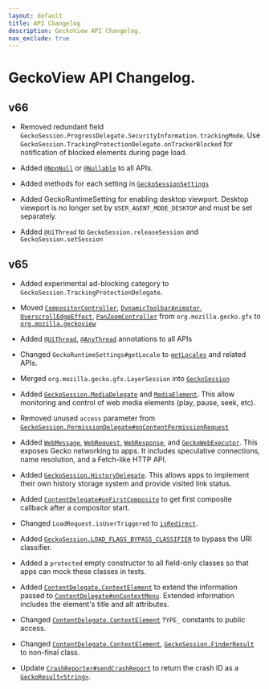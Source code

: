 ```yaml
---
layout: default
title: API Changelog
description: GeckoView API Changelog.
nav_exclude: true
---
```


<h1> GeckoView API Changelog. </h1>

## v66
- Removed redundant field `GeckoSession.ProgressDelegate.SecurityInformation.trackingMode`.
  Use `GeckoSession.TrackingProtectionDelegate.onTrackerBlocked` for
  notification of blocked elements during page load.

- Added [`@NonNull`][66.1] or [`@Nullable`][66.2] to all APIs.

[66.1]: https://developer.android.com/reference/android/support/annotation/NonNull
[66.2]: https://developer.android.com/reference/android/support/annotation/Nullable

- Added methods for each setting in [`GeckoSessionSettings`][66.3]

[66.3]: ../GeckoSessionSettings.html

- Added GeckoRuntimeSetting for enabling desktop viewport. Desktop viewport is
  no longer set by `USER_AGENT_MODE_DESKTOP` and must be set separately.

- Added `@UiThread` to `GeckoSession.releaseSession` and `GeckoSession.setSession`

## v65
- Added experimental ad-blocking category to `GeckoSession.TrackingProtectionDelegate`.

- Moved [`CompositorController`][65.1], [`DynamicToolbarAnimator`][65.2],
  [`OverscrollEdgeEffect`][65.3], [`PanZoomController`][65.4] from
  `org.mozilla.gecko.gfx` to [`org.mozilla.geckoview`][65.5]

[65.1]: ../CompositorController.html
[65.2]: ../DynamicToolbarAnimator.html
[65.3]: ../OverscrollEdgeEffect.html
[65.4]: ../PanZoomController.html
[65.5]: ../package-summary.html

- Added [`@UiThread`][65.6], [`@AnyThread`][65.7] annotations to all APIs

[65.6]: https://developer.android.com/reference/android/support/annotation/UiThread
[65.7]: https://developer.android.com/reference/android/support/annotation/AnyThread

- Changed `GeckoRuntimeSettings#getLocale` to [`getLocales`][65.8] and related
  APIs.

[65.8]: ../GeckoRuntimeSettings.html#getLocales--

- Merged `org.mozilla.gecko.gfx.LayerSession` into [`GeckoSession`][65.9]

[65.9]: ../GeckoSession.html

- Added [`GeckoSession.MediaDelegate`][65.10] and [`MediaElement`][65.11]. This
  allow monitoring and control of web media elements (play, pause, seek, etc).

[65.10]: ../GeckoSession.MediaDelegate.html
[65.11]: ../MediaElement.html

- Removed unused `access` parameter from
  [`GeckoSession.PermissionDelegate#onContentPermissionRequest`][65.12]

[65.12]: ../GeckoSession.PermissionDelegate.html#onContentPermissionRequest-org.mozilla.geckoview.GeckoSession-java.lang.String-int-org.mozilla.geckoview.GeckoSession.PermissionDelegate.Callback-

- Added [`WebMessage`][65.13], [`WebRequest`][65.14], [`WebResponse`][65.15],
  and [`GeckoWebExecutor`][65.16]. This exposes Gecko networking to apps. It
  includes speculative connections, name resolution, and a Fetch-like HTTP API.

[65.13]: ../WebMessage.html
[65.14]: ../WebRequest.html
[65.15]: ../WebResponse.html
[65.16]: ../GeckoWebExecutor.html

- Added [`GeckoSession.HistoryDelegate`][65.17]. This allows apps to implement
  their own history storage system and provide visited link status.

[65.17]: ../GeckoSession.HistoryDelegate.html

- Added [`ContentDelegate#onFirstComposite`][65.18] to get first composite
  callback after a compositor start.

[65.18]: ../GeckoSession.ContentDelegate.html#onFirstComposite-org.mozilla.geckoview.GeckoSession-

- Changed `LoadRequest.isUserTriggered` to [`isRedirect`][65.19].

[65.19]: ../GeckoSession.NavigationDelegate.LoadRequest.html#isRedirect

- Added [`GeckoSession.LOAD_FLAGS_BYPASS_CLASSIFIER`][65.20] to bypass the URI
  classifier.

[65.20]: ../GeckoSession.html#LOAD_FLAGS_BYPASS_CLASSIFIER

- Added a `protected` empty constructor to all field-only classes so that apps
  can mock these classes in tests.

- Added [`ContentDelegate.ContextElement`][65.21] to extend the information
  passed to [`ContentDelegate#onContextMenu`][65.22]. Extended information
  includes the element's title and alt attributes.

[65.21]: ../GeckoSession.ContentDelegate.ContextElement.html
[65.22]: ../GeckoSession.ContentDelegate.html#onContextMenu-org.mozilla.geckoview.GeckoSession-int-int-org.mozilla.geckoview.GeckoSession.ContentDelegate.ContextElement-

- Changed [`ContentDelegate.ContextElement`][65.21] `TYPE_` constants to public
  access.

- Changed [`ContentDelegate.ContextElement`][65.21],
  [`GeckoSession.FinderResult`][65.23] to non-final class.

[65.23]: ../GeckoSession.FinderResult.html

- Update [`CrashReporter#sendCrashReport`][65.24] to return the crash ID as a
  [`GeckoResult<String>`][65.25].

[65.24]: ../CrashReporter.html#sendCrashReport-android.content.Context-android.os.Bundle-java.lang.String-
[65.25]: ../GeckoResult.html

[api-version]: 45d1d8774e913a3077d7c489274184fd301f14fc

